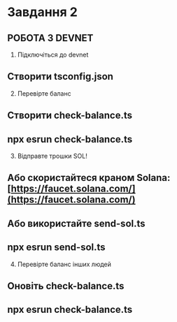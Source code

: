 <!-- @format -->

# Завдання 2

## РОБОТА З DEVNET

1. Підключіться до devnet

## Створити tsconfig.json

2. Перевірте баланс

## Створити check-balance.ts

## npx esrun check-balance.ts

3. Відправте трошки SOL!

## Або скористайтеся краном Solana: [https://faucet.solana.com/](https://faucet.solana.com/)

## Або використайте send-sol.ts

## npx esrun send-sol.ts

4. Перевірте баланс інших людей

## Оновіть check-balance.ts

## npx esrun check-balance.ts
